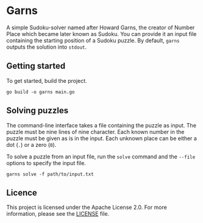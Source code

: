 # Garns

A simple Sudoku-solver named after Howard Garns, the creator of Number Place
which became later known as Sudoku. You can provide it an input file containing
the starting position of a Sudoku puzzle. By default, `garns` outputs the
solution into `stdout`.

## Getting started

To get started, build the project.

    go build -o garns main.go

## Solving puzzles

The command-line interface takes a file containing the puzzle as input. The
puzzle must be nine lines of nine character. Each known number in the puzzle
must be given as is in the input. Each unknown place can be either a dot (`.`)
or a zero (`0`).

To solve a puzzle from an input file, run the `solve` command and the `--file`
options to specify the input file.

    garns solve -f path/to/input.txt

## Licence

This project is licensed under the Apache License 2.0. For more information,
please see the [LICENSE](LICENSE) file.
